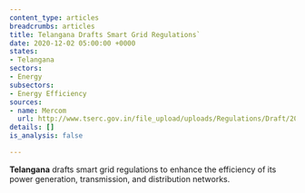 ```yaml
---
content_type: articles
breadcrumbs: articles
title: Telangana Drafts Smart Grid Regulations`
date: 2020-12-02 05:00:00 +0000
states:
- Telangana
sectors:
- Energy
subsectors:
- Energy Efficiency
sources:
- name: Mercom
  url: http://www.tserc.gov.in/file_upload/uploads/Regulations/Draft/2020/Draft%20regulation%20on%20Smar%20grid.pdf
details: []
is_analysis: false

---
```

**Telangana** drafts smart grid regulations to enhance the efficiency of its power generation, transmission, and distribution networks.